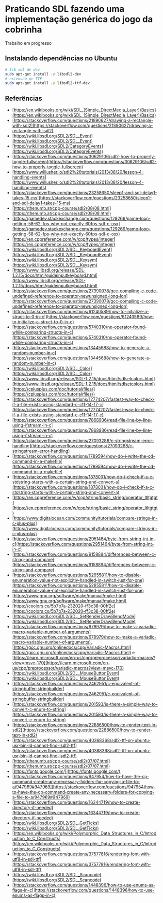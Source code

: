 # Praticando SDL fazendo uma implementação genérica do jogo da cobrinha

Trabalho em progresso


## Instalando dependências no Ubuntu

```bash
# lib sdl de dev
sudo apt-get install -y libsdl2-dev
# extensão de TTF
sudo apt-get install -y libsdl2-ttf-dev
```

## Referências

* [https://en.wikibooks.org/wiki/SDL_(Simple_DirectMedia_Layer)/Basics](https://en.wikibooks.org/wiki/SDL_(Simple_DirectMedia_Layer)/Basics)
* [https://stackoverflow.com/questions/21890627/drawing-a-rectangle-with-sdl2](https://stackoverflow.com/questions/21890627/drawing-a-rectangle-with-sdl2)
* [https://wiki.libsdl.org/SDL2/SDL_Event](https://wiki.libsdl.org/SDL2/SDL_Event)
* [https://wiki.libsdl.org/SDL2/CategoryEvents](https://wiki.libsdl.org/SDL2/CategoryEvents)
* [https://stackoverflow.com/questions/30629106/sdl2-how-to-properly-toggle-fullscreen](https://stackoverflow.com/questions/30629106/sdl2-how-to-properly-toggle-fullscreen)
* [https://www.willusher.io/sdl2%20tutorials/2013/08/20/lesson-4-handling-events](https://www.willusher.io/sdl2%20tutorials/2013/08/20/lesson-4-handling-events)
* [https://stackoverflow.com/questions/23258650/sleep1-and-sdl-delay1-takes-15-ms](https://stackoverflow.com/questions/23258650/sleep1-and-sdl-delay1-takes-15-ms)
* [https://thenumb.at/cpp-course/sdl2/08/08.html](https://thenumb.at/cpp-course/sdl2/08/08.html)
* [https://gamedev.stackexchange.com/questions/129269/game-loop-getting-58-62-fps-why-not-exactly-60fps-sdl-c-osx](https://gamedev.stackexchange.com/questions/129269/game-loop-getting-58-62-fps-why-not-exactly-60fps-sdl-c-osx)
* [https://en.cppreference.com/w/cpp/types/integer](https://en.cppreference.com/w/cpp/types/integer)
* [https://wiki.libsdl.org/SDL2/SDL_KeyboardEvent](https://wiki.libsdl.org/SDL2/SDL_KeyboardEvent)
* [https://wiki.libsdl.org/SDL2/SDL_Keysym](https://wiki.libsdl.org/SDL2/SDL_Keysym)
* [https://www.libsdl.org/release/SDL-1.2.15/docs/html/guideinputkeyboard.html](https://www.libsdl.org/release/SDL-1.2.15/docs/html/guideinputkeyboard.html)
* [https://stackoverflow.com/questions/27390078/gcc-compiling-c-code-undefined-reference-to-operator-newunsigned-long-lon](https://stackoverflow.com/questions/27390078/gcc-compiling-c-code-undefined-reference-to-operator-newunsigned-long-lon)
* [https://stackoverflow.com/questions/61240589/how-to-initialize-a-struct-to-0-in-c](https://stackoverflow.com/questions/61240589/how-to-initialize-a-struct-to-0-in-c)
* [https://stackoverflow.com/questions/5740310/no-operator-found-while-comparing-structs-in-c](https://stackoverflow.com/questions/5740310/no-operator-found-while-comparing-structs-in-c)
* [https://stackoverflow.com/questions/13445688/how-to-generate-a-random-number-in-c](https://stackoverflow.com/questions/13445688/how-to-generate-a-random-number-in-c)
* [https://wiki.libsdl.org/SDL2/SDL_Color](https://wiki.libsdl.org/SDL2/SDL_Color)
* [https://www.libsdl.org/release/SDL-1.2.15/docs/html/sdlsetcolors.html](https://www.libsdl.org/release/SDL-1.2.15/docs/html/sdlsetcolors.html)
* [https://cplusplus.com/doc/tutorial/files/](https://cplusplus.com/doc/tutorial/files/)
* [https://stackoverflow.com/questions/12774207/fastest-way-to-check-if-a-file-exists-using-standard-c-c11-14-17-c](https://stackoverflow.com/questions/12774207/fastest-way-to-check-if-a-file-exists-using-standard-c-c11-14-17-c)
* [https://stackoverflow.com/questions/7868936/read-file-line-by-line-using-ifstream-in-c](https://stackoverflow.com/questions/7868936/read-file-line-by-line-using-ifstream-in-c)
* [https://stackoverflow.com/questions/27093288/c-stringstream-error-handling](https://stackoverflow.com/questions/27093288/c-stringstream-error-handling)
* [https://stackoverflow.com/questions/1789594/how-do-i-write-the-cd-command-in-a-makefile](https://stackoverflow.com/questions/1789594/how-do-i-write-the-cd-command-in-a-makefile)
* [https://stackoverflow.com/questions/1878001/how-do-i-check-if-a-c-stdstring-starts-with-a-certain-string-and-convert-a](https://stackoverflow.com/questions/1878001/how-do-i-check-if-a-c-stdstring-starts-with-a-certain-string-and-convert-a)
* [https://en.cppreference.com/w/cpp/string/basic_string/operator_ltltgtgt](https://en.cppreference.com/w/cpp/string/basic_string/operator_ltltgtgt)
* [https://www.digitalocean.com/community/tutorials/compare-strings-in-c-plus-plus](https://www.digitalocean.com/community/tutorials/compare-strings-in-c-plus-plus)
* [https://stackoverflow.com/questions/2951464/byte-from-string-int-in-c](https://stackoverflow.com/questions/2951464/byte-from-string-int-in-c)
* [https://stackoverflow.com/questions/9158894/differences-between-c-string-and-compare](https://stackoverflow.com/questions/9158894/differences-between-c-string-and-compare)
* [https://stackoverflow.com/questions/52955811/how-to-disable-enumeration-value-not-explicitly-handled-in-switch-just-for-one](https://stackoverflow.com/questions/52955811/how-to-disable-enumeration-value-not-explicitly-handled-in-switch-just-for-one)
* [https://www.gnu.org/software/make/manual/make.html](https://www.gnu.org/software/make/manual/make.html)
* [https://coolors.co/5b7b7a-232020-ff3c38-00ff2e](https://coolors.co/5b7b7a-232020-ff3c38-00ff2e)
* [https://wiki.libsdl.org/SDL2/SDL_SetRenderDrawBlendMode](https://wiki.libsdl.org/SDL2/SDL_SetRenderDrawBlendMode)
* [https://stackoverflow.com/questions/679979/how-to-make-a-variadic-macro-variable-number-of-arguments](https://stackoverflow.com/questions/679979/how-to-make-a-variadic-macro-variable-number-of-arguments), [https://gcc.gnu.org/onlinedocs/cpp/Variadic-Macros.html](https://gcc.gnu.org/onlinedocs/cpp/Variadic-Macros.html) e [https://learn.microsoft.com/en-us/cpp/preprocessor/variadic-macros?view=msvc-170](https://learn.microsoft.com/en-us/cpp/preprocessor/variadic-macros?view=msvc-170)
* [https://wiki.libsdl.org/SDL2/SDL_MouseButtonEvent](https://wiki.libsdl.org/SDL2/SDL_MouseButtonEvent)
* [https://stackoverflow.com/questions/2462951/c-equivalent-of-stringbuffer-stringbuilder](https://stackoverflow.com/questions/2462951/c-equivalent-of-stringbuffer-stringbuilder)
* [https://stackoverflow.com/questions/201593/is-there-a-simple-way-to-convert-c-enum-to-string](https://stackoverflow.com/questions/201593/is-there-a-simple-way-to-convert-c-enum-to-string)
* [https://stackoverflow.com/questions/22886500/how-to-render-text-in-sdl2](https://stackoverflow.com/questions/22886500/how-to-render-text-in-sdl2)
* [https://stackoverflow.com/questions/40368368/sdl2-ttf-on-ubuntu-usr-bin-ld-cannot-find-lsdl2-ttf](https://stackoverflow.com/questions/40368368/sdl2-ttf-on-ubuntu-usr-bin-ld-cannot-find-lsdl2-ttf)
* [https://thenumb.at/cpp-course/sdl2/07/07.html](https://thenumb.at/cpp-course/sdl2/07/07.html)
* [https://fonts.google.com/](https://fonts.google.com/)
* [https://stackoverflow.com/questions/947954/how-to-have-the-cp-command-create-any-necessary-folders-for-copying-a-file-to-a/947969#947969](https://stackoverflow.com/questions/947954/how-to-have-the-cp-command-create-any-necessary-folders-for-copying-a-file-to-a/947969#947969)
* [https://stackoverflow.com/questions/16344719/how-to-create-directory-if-needed](https://stackoverflow.com/questions/16344719/how-to-create-directory-if-needed)
* [https://wiki.libsdl.org/SDL2/SDL_GetTicks](https://wiki.libsdl.org/SDL2/SDL_GetTicks)
* [https://en.wikibooks.org/wiki/Polymorphic_Data_Structures_in_C/Introduction_to_C_Constructs](https://en.wikibooks.org/wiki/Polymorphic_Data_Structures_in_C/Introduction_to_C_Constructs)
* [https://stackoverflow.com/questions/37577816/rendering-font-with-utf8-in-sdl-ttf](https://stackoverflow.com/questions/37577816/rendering-font-with-utf8-in-sdl-ttf)
* [https://wiki.libsdl.org/SDL2/SDL_Scancode](https://wiki.libsdl.org/SDL2/SDL_Scancode)
* [https://stackoverflow.com/questions/1448396/how-to-use-enums-as-flags-in-c](https://stackoverflow.com/questions/1448396/how-to-use-enums-as-flags-in-c)
